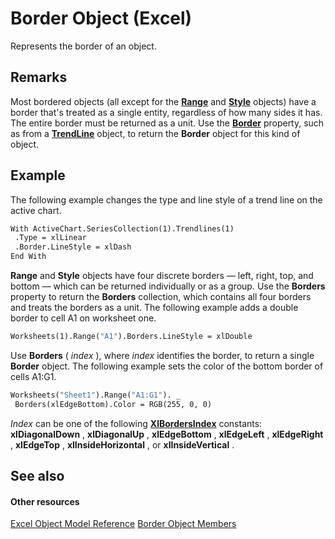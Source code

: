 
# Border Object (Excel)

Represents the border of an object.


## Remarks

Most bordered objects (all except for the  **[Range](b8207778-0dcc-4570-1234-f130532cc8cd.md)** and **[Style](3c1e9184-0075-5f46-9a1a-0b61d874d1f8.md)** objects) have a border that's treated as a single entity, regardless of how many sides it has. The entire border must be returned as a unit. Use the **[Border](5b253b40-e9c1-031d-305c-bfe4a600427c.md)** property, such as from a **[TrendLine](5c04b065-57f4-a059-7c22-50612bd727ea.md)** object, to return the **Border** object for this kind of object.


## Example

 The following example changes the type and line style of a trend line on the active chart.


```vb
With ActiveChart.SeriesCollection(1).Trendlines(1) 
 .Type = xlLinear 
 .Border.LineStyle = xlDash 
End With
```

 **Range** and **Style** objects have four discrete borders — left, right, top, and bottom — which can be returned individually or as a group. Use the **Borders** property to return the **Borders** collection, which contains all four borders and treats the borders as a unit. The following example adds a double border to cell A1 on worksheet one.




```vb
Worksheets(1).Range("A1").Borders.LineStyle = xlDouble
```

Use  **Borders** ( _index_ ), where _index_ identifies the border, to return a single **Border** object. The following example sets the color of the bottom border of cells A1:G1.




```vb
Worksheets("Sheet1").Range("A1:G1"). _ 
 Borders(xlEdgeBottom).Color = RGB(255, 0, 0)
```

 _Index_ can be one of the following **[XlBordersIndex](91ab77e7-c54f-266d-fc61-7ce0bed1bd8c.md)** constants: **xlDiagonalDown** , **xlDiagonalUp** , **xlEdgeBottom** , **xlEdgeLeft** , **xlEdgeRight** , **xlEdgeTop** , **xlInsideHorizontal** , or **xlInsideVertical** .


## See also


#### Other resources


[Excel Object Model Reference](http://msdn.microsoft.com/library/11ea8598-8a20-92d5-f98b-0da04263bf2c%28Office.15%29.aspx)
[Border Object Members](9894a092-7e82-4108-3463-c6d7b542659c.md)
